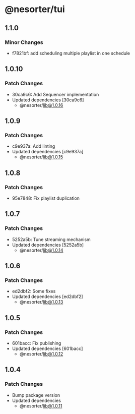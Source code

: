 # @nesorter/tui

## 1.1.0

### Minor Changes

- f7821bf: add scheduling multiple playlist in one schedule

## 1.0.10

### Patch Changes

- 30ca9c6: Add Sequencer implementation
- Updated dependencies [30ca9c6]
  - @nesorter/lib@1.0.16

## 1.0.9

### Patch Changes

- c9e937a: Add linting
- Updated dependencies [c9e937a]
  - @nesorter/lib@1.0.15

## 1.0.8

### Patch Changes

- 95e7848: Fix playlist duplication

## 1.0.7

### Patch Changes

- 5252a5b: Tune streaming mechanism
- Updated dependencies [5252a5b]
  - @nesorter/lib@1.0.14

## 1.0.6

### Patch Changes

- ed2dbf2: Some fixes
- Updated dependencies [ed2dbf2]
  - @nesorter/lib@1.0.13

## 1.0.5

### Patch Changes

- 601bacc: Fix publishing
- Updated dependencies [601bacc]
  - @nesorter/lib@1.0.12

## 1.0.4

### Patch Changes

- Bump package version
- Updated dependencies
  - @nesorter/lib@1.0.11
